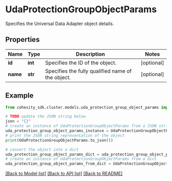 # UdaProtectionGroupObjectParams

Specifies the Universal Data Adapter object details.

## Properties

Name | Type | Description | Notes
------------ | ------------- | ------------- | -------------
**id** | **int** | Specifies the ID of the object. | [optional] 
**name** | **str** | Specifies the fully qualified name of the object. | [optional] 

## Example

```python
from cohesity_sdk.cluster.models.uda_protection_group_object_params import UdaProtectionGroupObjectParams

# TODO update the JSON string below
json = "{}"
# create an instance of UdaProtectionGroupObjectParams from a JSON string
uda_protection_group_object_params_instance = UdaProtectionGroupObjectParams.from_json(json)
# print the JSON string representation of the object
print(UdaProtectionGroupObjectParams.to_json())

# convert the object into a dict
uda_protection_group_object_params_dict = uda_protection_group_object_params_instance.to_dict()
# create an instance of UdaProtectionGroupObjectParams from a dict
uda_protection_group_object_params_from_dict = UdaProtectionGroupObjectParams.from_dict(uda_protection_group_object_params_dict)
```
[[Back to Model list]](../README.md#documentation-for-models) [[Back to API list]](../README.md#documentation-for-api-endpoints) [[Back to README]](../README.md)


